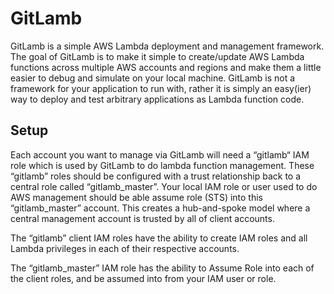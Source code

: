 # GitLamb
GitLamb is a simple AWS Lambda deployment and management framework. The goal of GitLamb is to make it simple to create/update AWS Lambda functions across multiple AWS accounts and regions and make them a little easier to debug and simulate on your local machine. GitLamb is not a framework for your application to run with, rather it is simply an easy(ier) way to deploy and test arbitrary applications as Lambda function code.

## Setup
Each account you want to manage via GitLamb will need a “gitlamb“ IAM role which is used by GitLamb to do lambda function management. These “gitlamb” roles should be configured with a trust relationship back to a central role called “gitlamb_master”. Your local IAM role or user used to do AWS management should be able assume role (STS) into this “gitlamb_master” account. This creates a hub-and-spoke model where a central management account is trusted by all of client accounts.

The “gitlamb” client IAM roles have the ability to create IAM roles and all Lambda privileges in each of their respective accounts.

The “gitlamb_master” IAM role has the ability to Assume Role into each of the client roles, and be assumed into from your IAM user or role.

